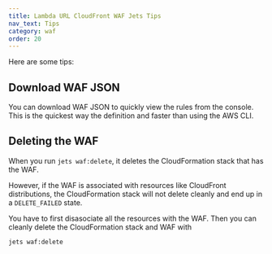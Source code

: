 ```yaml
---
title: Lambda URL CloudFront WAF Jets Tips
nav_text: Tips
category: waf
order: 20
---
```


Here are some tips:

## Download WAF JSON

You can download WAF JSON to quickly view the rules from the console. This is the quickest way the definition and faster than using the AWS CLI.

## Deleting the WAF

When you run `jets waf:delete`, it deletes the CloudFormation stack that has the WAF.

However, if the WAF is associated with resources like CloudFront distributions, the CloudFormation stack will not delete cleanly and end up in a `DELETE_FAILED` state.

You have to first disasociate all the resources with the WAF. Then you can cleanly delete the CloudFormation stack and WAF with

    jets waf:delete
